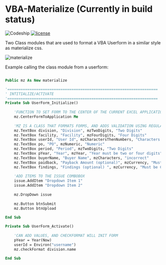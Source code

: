 # VBA-Materialize (Currently in build status)

![Codeship](https://img.shields.io/codeship/d6c1ddd0-16a3-0132-5f85-2e35c05e22b1.svg)
[![license](https://img.shields.io/github/license/electron-userland/electron-forge.svg)](https://github.com/todar/VBA-Materialize/blob/master/LICENSE)

Two Class modules that are used to format a VBA Userform in a similar style as materialize css. 

![materialize](https://github.com/todar/VBA-Materialize/blob/master/materialize.jpeg "Userform Image")



Example calling the class module from a userform:

```vb

Public mz As New materialize

'====================================================================
' INTITIALIZE/ACTIVATE
'====================================================================
Private Sub UserForm_Initialize()
    
    'FUNCTION TO SET FORM TO THE CENTER OF THE CURRENT EXCEL APPLICATION
    mz.CenterFormToApplication Me
    
    'MZ IS A CLASS THAT FORMATS FORMS, AND ADDS VALIDATION USING REGULAR EXPRESSIONS
    mz.TextBox division, "Division", mzTwoDigits, "Two Digits"
    mz.TextBox facility, "Facility", mzFourDigits, "Four Digits"
    mz.TextBox userId, "User Id", mzCharactersThenNumbers, "Characters then numbers"
    mz.TextBox po, "PO", mzNumeric, "Numeric"
    mz.TextBox period, "Period", mzTwoDigits, "Two Digits"
    mz.TextBox pYear, "Year", mzYear, "Year must be two or four digits"
    mz.TextBox buyerName, "Buyer Name", mzCharacters, "incorrect"
    mz.TextBox paidback, "Payback Amount (optional)", mzCurrency, "Must be Currency"
    mz.TextBox findings, "Findings (optional) ", mzCurrency, "Must be Currency"
    
    'ADD ITEMS TO THE ISSUE COMBOBOX
    issue.AddItem "Dropdown Item 1"
    issue.AddItem "Dropdown Item 2"
    
    mz.DropDown issue
    
    mz.Button btnSubmit
    mz.Button btnUpload
    
End Sub

Private Sub UserForm_Activate()
    
    'CAN ADD VALUES, AND CHECKFORMAT WILL INIT FORM
    pYear = Year(Now)
    userId = Environ("username")
    mz.checkFormat division.name
    
End Sub

```
